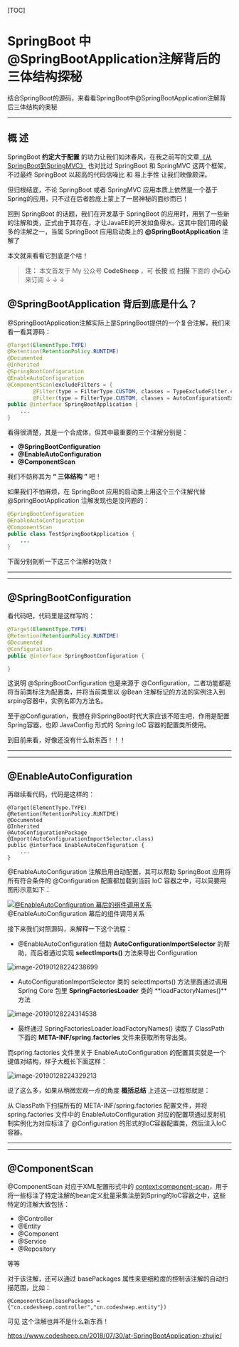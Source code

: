 [TOC]



# SpringBoot 中 @SpringBootApplication注解背后的三体结构探秘

结合SpringBoot的源码，来看看SpringBoot中@SpringBootApplication注解背后三体结构的奥秘 

------

## 概 述

SpringBoot **约定大于配置** 的功力让我们如沐春风，在我之前写的文章[《从SpringBoot到SpringMVC》](https://www.jianshu.com/p/8483277e9011)
也对比过 SpringBoot 和 SpringMVC 这两个框架，不过最终 SpringBoot 以超高的代码信噪比 和 易上手性 让我们映像颇深。

但归根结底，不论 SpringBoot 或者 SpringMVC 应用本质上依然是一个基于 Spring的应用，只不过在后者脸庞上蒙上了一层神秘的面纱而已！

回到 SpringBoot 的话题，我们在开发基于 SpringBoot 的应用时，用到了一些新的注解和类，正式由于其存在，才让JavaEE的开发如鱼得水。这其中我们用的最多的注解之一，当属 SpringBoot 应用启动类上的 **@SpringBootApplication** 注解了

本文就来看看它到底是个啥！

> **注：** 本文首发于 My 公众号 **CodeSheep** ，可 **长按** 或 **扫描** 下面的 **小心心** 来订阅 ↓ ↓ ↓

## @SpringBootApplication 背后到底是什么？

@SpringBootApplication注解实际上是SpringBoot提供的一个复合注解，我们来看一看其源码：

```java
@Target(ElementType.TYPE)
@Retention(RetentionPolicy.RUNTIME)
@Documented
@Inherited
@SpringBootConfiguration
@EnableAutoConfiguration
@ComponentScan(excludeFilters = {
		@Filter(type = FilterType.CUSTOM, classes = TypeExcludeFilter.class),
		@Filter(type = FilterType.CUSTOM, classes = AutoConfigurationExcludeFilter.class) })
public @interface SpringBootApplication {
	...
}
```

看得很清楚，其是一个合成体，但其中最重要的三个注解分别是：

- **@SpringBootConfiguration**
- **@EnableAutoConfiguration**
- **@ComponentScan**

我们不妨称其为 **“ 三体结构 ”** 吧！

如果我们不怕麻烦，在 SpringBoot 应用的启动类上用这个三个注解代替@SpringBootApplication 注解发现也是没问题的：

```java
@SpringBootConfiguration
@EnableAutoConfiguration
@ComponentScan
public class TestSpringBootApplication {
	...
}
```

下面分别剖析一下这三个注解的功效！

------

------

## @SpringBootConfiguration

看代码吧，代码里是这样写的：

```java
@Target(ElementType.TYPE)
@Retention(RetentionPolicy.RUNTIME)
@Documented
@Configuration
public @interface SpringBootConfiguration {

}
```

这说明 @SpringBootConfiguration 也是来源于 @Configuration，二者功能都是将当前类标注为配置类，并将当前类里以 @Bean 注解标记的方法的实例注入到srping容器中，实例名即为方法名。

至于@Configuration，我想在非SpringBoot时代大家应该不陌生吧，作用是配置Spring容器，也即 JavaConfig 形式的 Spring IoC 容器的配置类所使用。

到目前来看，好像还没有什么新东西！！！

------

------

## @EnableAutoConfiguration

再继续看代码，代码是这样的：

```
@Target(ElementType.TYPE)
@Retention(RetentionPolicy.RUNTIME)
@Documented
@Inherited
@AutoConfigurationPackage
@Import(AutoConfigurationImportSelector.class)
public @interface EnableAutoConfiguration {
	...
}
```

@EnableAutoConfiguration 注解启用自动配置，其可以帮助 SpringBoot 应用将所有符合条件的 @Configuration 配置都加载到当前 IoC 容器之中，可以简要用图形示意如下：

[![@EnableAutoConfiguration 幕后的组件调用关系](image-201901282240/image-20190128224028377.png)](https://upload-images.jianshu.io/upload_images/9824247-7b06c3e0982092b3.png?imageMogr2/auto-orient/strip%7CimageView2/2/w/1240)
@EnableAutoConfiguration 幕后的组件调用关系

接下来我们对照源码，来解释一下这个流程：

- @EnableAutoConfiguration 借助 **AutoConfigurationImportSelector** 的帮助，而后者通过实现 **selectImports()** 方法来导出 Configuration

![image-20190128224238699](image-201901282240/image-20190128224301040-8686581.png)

- AutoConfigurationImportSelector 类的 selectImports() 方法里面通过调用Spring Core 包里 **SpringFactoriesLoader** 类的 **loadFactoryNames()**方法

![image-20190128224314538](image-201901282240/image-20190128224314538-8686594.png)

- 最终通过 SpringFactoriesLoader.loadFactoryNames() 读取了 ClassPath 下面的 **META-INF/spring.factories** 文件来获取所有导出类。

而spring.factories 文件里关于 EnableAutoConfiguration 的配置其实就是一个键值对结构，样子大概长下面这样：

![image-20190128224329213](image-201901282240/image-20190128224329213-8686609.png)

说了这么多，如果从稍微宏观一点的角度 **概括总结** 上述这一过程那就是：

从 ClassPath下扫描所有的 META-INF/spring.factories 配置文件，并将spring.factories 文件中的 EnableAutoConfiguration 对应的配置项通过反射机制实例化为对应标注了 @Configuration 的形式的IoC容器配置类，然后注入IoC容器。

------

------

## @ComponentScan

@ComponentScan 对应于XML配置形式中的 <context:component-scan>，用于将一些标注了特定注解的bean定义批量采集注册到Spring的IoC容器之中，这些特定的注解大致包括：

- @Controller
- @Entity
- @Component
- @Service
- @Repository

等等

对于该注解，还可以通过 basePackages 属性来更细粒度的控制该注解的自动扫描范围，比如：

```
@ComponentScan(basePackages = {"cn.codesheep.controller","cn.codesheep.entity"})
```

可见 这个注解也并不是什么新东西！

 



https://www.codesheep.cn/2018/07/30/at-SpringBootApplication-zhujie/